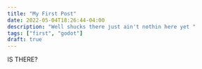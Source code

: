 ```yaml
---
title: "My First Post"
date: 2022-05-04T18:26:44-04:00
description: "Well shucks there just ain't nothin here yet "
tags: ["first", "godot"]
draft: true
---
```


IS THERE?
